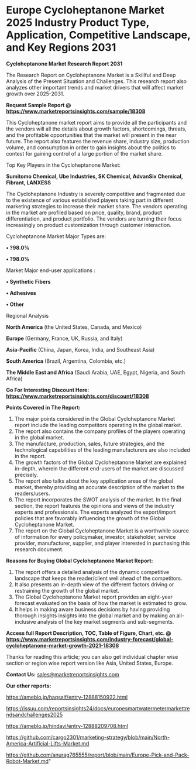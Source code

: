  # Europe Cycloheptanone Market 2025 Industry Product Type, Application, Competitive Landscape, and Key Regions 2031

<strong>Cycloheptanone Market Research Report 2031</strong>

The Research Report on Cycloheptanone Market is a Skillful and Deep Analysis of the Present Situation and Challenges. This research report also analyzes other important trends and market drivers that will affect market growth over 2025-2031.

<strong>Request Sample Report @ <a href=https://www.marketreportsinsights.com/sample/18308>https://www.marketreportsinsights.com/sample/18308</a></strong>

This Cycloheptanone market report aims to provide all the participants and the vendors will all the details about growth factors, shortcomings, threats, and the profitable opportunities that the market will present in the near future. The report also features the revenue share, industry size, production volume, and consumption in order to gain insights about the politics to contest for gaining control of a large portion of the market share.

Top Key Players in the Cycloheptanone Market:

<strong>Sumitomo Chemical, Ube Industries, SK Chemical, AdvanSix Chemical, Fibrant, LANXESS</strong>

The Cycloheptanone Industry is severely competitive and fragmented due to the existence of various established players taking part in different marketing strategies to increase their market share. The vendors operating in the market are profiled based on price, quality, brand, product differentiation, and product portfolio. The vendors are turning their focus increasingly on product customization through customer interaction.

Cycloheptanone Market Major Types are:

<strong>• ?98.0%

• ?98.0%</strong>

Market Major end-user applications :

<strong>• Synthetic Fibers

• Adhesives

• Other</strong>

Regional Analysis

</u><strong><b>North America</b></strong> (the United States, Canada, and Mexico)

<strong><b>Europe </b></strong>(Germany, France, UK, Russia, and Italy)

<strong><b>Asia-Pacific</b></strong> (China, Japan, Korea, India, and Southeast Asia)

<strong><b>South America</b></strong> (Brazil, Argentina, Colombia, etc.)

<strong><b>The Middle East and Africa</b></strong> (Saudi Arabia, UAE, Egypt, Nigeria, and South Africa)

<strong>Go For Interesting Discount Here: <a href=https://www.marketreportsinsights.com/discount/18308>https://www.marketreportsinsights.com/discount/18308</a></strong>

<strong>Points Covered in The Report:</strong>
<ol>
  <li>The major points considered in the Global Cycloheptanone Market report include the leading competitors operating in the global market.</li>
  <li>The report also contains the company profiles of the players operating in the global market.</li>
  <li>The manufacture, production, sales, future strategies, and the technological capabilities of the leading manufacturers are also included in the report.</li>
  <li>The growth factors of the Global Cycloheptanone Market are explained in-depth, wherein the different end-users of the market are discussed precisely.</li>
  <li>The report also talks about the key application areas of the global market, thereby providing an accurate description of the market to the readers/users.</li>
  <li>The report incorporates the SWOT analysis of the market. In the final section, the report features the opinions and views of the industry experts and professionals. The experts analyzed the export/import policies that are favorably influencing the growth of the Global Cycloheptanone Market.</li>
  <li>The report on the Global Cycloheptanone Market is a worthwhile source of information for every policymaker, investor, stakeholder, service provider, manufacturer, supplier, and player interested in purchasing this research document.</li>
</ol>
<strong>Reasons for Buying Global Cycloheptanone Market Report:</strong>

<ol>
  <li>The report offers a detailed analysis of the dynamic competitive landscape that keeps the reader/client well ahead of the competitors.</li>
  <li>It also presents an in-depth view of the different factors driving or restraining the growth of the global market.</li>
  <li>The Global Cycloheptanone Market report provides an eight-year forecast evaluated on the basis of how the market is estimated to grow.</li>
  <li>It helps in making aware business decisions by having providing thorough insights insights into the global market and by making an all-inclusive analysis of the key market segments and sub-segments.</li>
</ol>
<strong>Access full Report Description, TOC, Table of Figure, Chart, etc. @ <a href=https://www.marketreportsinsights.com/industry-forecast/global-cycloheptanone-market-growth-2021-18308>https://www.marketreportsinsights.com/industry-forecast/global-cycloheptanone-market-growth-2021-18308</a></strong>


Thanks for reading this article; you can also get individual chapter wise section or region wise report version like Asia, United States, Europe.

<strong>Contact Us:</strong>
sales@marketreportsinsights.com

<strong>Our other reports:</strong>

<a href=https://ameblo.jp/haqsaif/entry-12888150922.html>https://ameblo.jp/haqsaif/entry-12888150922.html</a>

<a href=https://issuu.com/reportsinsights24/docs/europesmartwatermetermarkettrendsandchallenges2025>https://issuu.com/reportsinsights24/docs/europesmartwatermetermarkettrendsandchallenges2025</a>

<a href=https://ameblo.jp/hindavi/entry-12888209708.html>https://ameblo.jp/hindavi/entry-12888209708.html</a>

<a href=https://github.com/cargo2301/marketing-strategy/blob/main/North-America-Artificial-Lifts-Market.md>https://github.com/cargo2301/marketing-strategy/blob/main/North-America-Artificial-Lifts-Market.md</a>

<a href=https://github.com/anurag765555/report/blob/main/Europe-Pick-and-Pack-Robot-Market.md>https://github.com/anurag765555/report/blob/main/Europe-Pick-and-Pack-Robot-Market.md</a>"
